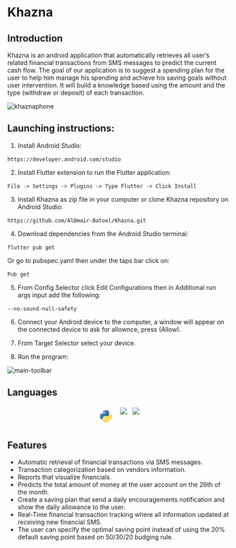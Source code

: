# Khazna

## Introduction
Khazna is an android application that automatically retrieves all user’s related financial transactions from SMS messages to predict the current cash flow. The goal of our application is to suggest a spending plan for the user to help him manage his spending and achieve his saving goals without user intervention. It will build a knowledge based using the amount and the type (withdraw or deposit) of each transaction.

![khaznaphone](https://user-images.githubusercontent.com/90303853/160221293-70af8806-8885-466b-81b4-97a51a83c230.png)


## Launching instructions:

1. Install Android Studio:

```
https://developer.android.com/studio
```
2. Install Flutter extension to run the Flutter application:
```
File -> Settings -> Plugins -> Type Flutter -> Click Install
```
3. Install Khazna as zip file in your cumputer or clone Khazna repository on Android Studio:

```
https://github.com/AlOmair-Batool/Khazna.git
```

4. Download dependencies from the Android Studio terminal:

```
flutter pub get
```

Or go to pubspec.yaml then under the taps bar click on:
```
Pub get
```

5. From Config Selector click Edit Configurations then in Additional run args input add the following:

```
--no-sound-null-safety
```
6. Connect your Android device to the computer, a window will appear on the connected device to ask for allownce, press (Allow).
7. From Target Selector select your device.

8. Run the program:

![main-toolbar](https://user-images.githubusercontent.com/90303853/161403815-a752af48-5af6-4002-940e-14d262e1c830.png)


## Languages
<p align="center">
<img src="https://raw.githubusercontent.com/github/explore/80688e429a7d4ef2fca1e82350fe8e3517d3494d/topics/python/python.png" alt="Python" height="40" style="vertical-align:top; margin:4px">
<img src="https://user-images.githubusercontent.com/90303853/161399797-28b8c234-c69b-4384-bdc8-c667265e9663.png"height="40" style="vertical-align:top; margin:4px">
<img src="https://user-images.githubusercontent.com/90303853/161399854-c671d1a5-c1e7-4f43-a386-faf2ffde19cc.png"height="40" style="vertical-align:top; margin:4px">
</p>

## Features
-	Automatic retrieval of financial transactions via SMS messages.
-	Transaction categorization based on vendors information.
-	Reports that visualize financials.
-	Predicts the total amount of money at the user account on the 26th of the month.
-	Create a saving plan that send a daily encouragements notification and show the daily allowance to the user.
-	Real-Time financial transaction tracking where all information updated at receiving new financial SMS.
-	The user can specify the optimal saving point instead of using the 20% default saving point based on 50/30/20 budging rule.

